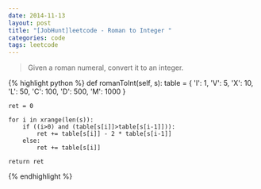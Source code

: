 ```yaml
---
date: 2014-11-13
layout: post
title: "[JobHunt]leetcode - Roman to Integer "
categories: code
tags: leetcode
---
```


>Given a roman numeral, convert it to an integer.

<!--more-->
{% highlight python %}
def romanToInt(self, s):
    table = {
        'I': 1,
        'V': 5,
        'X': 10,
        'L': 50,
        'C': 100,
        'D': 500,
        'M': 1000
    }

    ret = 0

    for i in xrange(len(s)):
        if ((i>0) and (table[s[i]]>table[s[i-1]])):
            ret += table[s[i]] - 2 * table[s[i-1]]
        else:
            ret += table[s[i]]

    return ret
{% endhighlight %}
